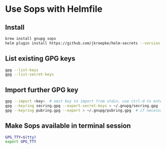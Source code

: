 # Use Sops with Helmfile
## Install
```bash
brew install gnupg sops
helm plugin install https://github.com/jkroepke/helm-secrets --version v4.6.3
```

## List existing GPG keys
```bash
gpg --list-keys
gpg --list-secret-keys
```

## Import further GPG key
```bash
gpg --import <key>  # omit key to import from stdin, use ctrl-d to enter EOF
gpg --keyring secring.gpg --export-secret-keys > ~/.gnupg/secring.gpg  # if necessary
gpg --keyring pubring.gpg --export > ~/.gnupg/pubring.gpg  # if necessary
```

## Make Sops available in terminal session
```bash
GPG_TTY=$(tty)
export GPG_TTY
```